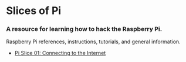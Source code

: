 # Slices of Pi

### A resource for learning how to hack the Raspberry Pi.

Raspberry Pi references, instructions, tutorials, and general information.

- [Pi Slice 01:  Connecting to the Internet](pi-slice-01.md)
